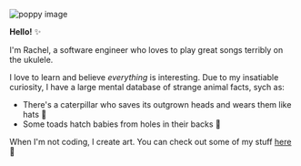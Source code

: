 ![poppy image](https://media-exp1.licdn.com/dms/image/C5616AQFGDS9udO8_yw/profile-displaybackgroundimage-shrink_350_1400/0?e=1601510400&v=beta&t=AHdqdzdV0wAa_cpX418XzHM0f0BvYGkZZ5KNrZk0LvQ)

**Hello!** :sparkles:

I'm Rachel, a software engineer who loves to play great songs terribly on the ukulele.  

I love to learn and believe *everything* is interesting. Due to my insatiable curiosity, I have a large mental database of strange animal facts, sych as: 
* There's a caterpillar who saves its outgrown heads and wears them like hats :bug:
* Some toads hatch babies from holes in their backs :frog:

When I'm not coding, I create art.  You can check out some of my stuff [here](https://www.instagram.com/peepthemoonstudios/?hl=en):crescent_moon:
